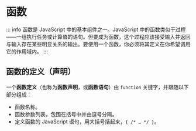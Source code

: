 # 函数

::: info
函数是 JavaScript 中的基本组件之一。JavaScript 中的函数类似于过程——一组执行任务或计算值的语句。但要成为函数，这个过程应该接受输入并返回与输入存在某些明显关系的输出。要使用一个函数，你必须将其定义在你希望调用它的作用域内。
:::

## 函数的定义（声明）

一个<b>函数定义</b>（也称为<b>函数声明</b>，或<b>函数语句</b>）由 `function` 关键字，并跟随以下部分组成：
- 函数名称。
- 函数参数列表，包围在括号中并由逗号分隔。
- 定义函数的 JavaScript 语句，用大括号括起来，`{ /* … */ }`。